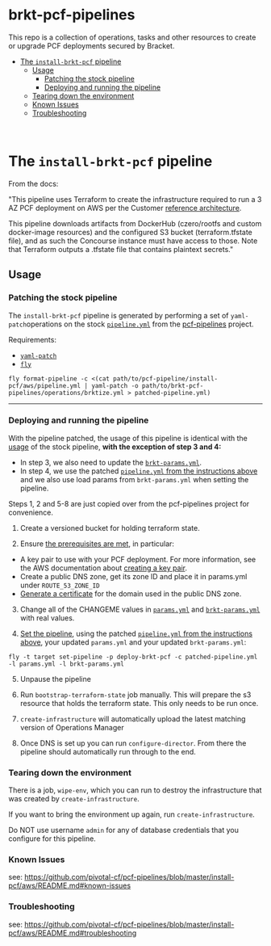 # brkt-pcf-pipelines

This repo is a collection of operations, tasks and other resources to create or
upgrade PCF deployments secured by Bracket.

<!-- TOC -->
- [The `install-brkt-pcf` pipeline](#the-install-brkt-pcf-pipeline)
    - [Usage](#usage)
        - [Patching the stock pipeline](#patching-the-stock-pipeline)
        - [Deploying and running the pipeline](#deploying-and-running-the-pipeline)
    - [Tearing down the environment](#tearing-down-the-environment)
    - [Known Issues](#known-issues)
    - [Troubleshooting](#troubleshooting)

<!-- /TOC -->

<br>

# The `install-brkt-pcf` pipeline

From the docs:

"This pipeline uses Terraform to create the infrastructure required to run a
3 AZ PCF deployment on AWS per the Customer [reference
architecture](http://docs.pivotal.io/pivotalcf/refarch/aws/aws_ref_arch.html).

This pipeline downloads artifacts from DockerHub (czero/rootfs and custom
docker-image resources) and the configured S3 bucket
(terraform.tfstate file), and as such the Concourse instance must have access
to those. Note that Terraform outputs a .tfstate file that contains plaintext
secrets."

## Usage

### Patching the stock pipeline
The `install-brkt-pcf` pipeline is generated by performing a set of `yaml-patch`operations
on the stock [`pipeline.yml`](https://github.com/pivotal-cf/pcf-pipelines/blob/v0.23.0/install-pcf/aws/pipeline.yml) from the [pcf-pipelines](https://github.com/pivotal-cf/pcf-pipelines) project.


Requirements:
* [`yaml-patch`](https://github.com/pivotal-cf/yaml-patch)
* [`fly`](https://concourse.ci/fly-cli.html) 
```
fly format-pipeline -c <(cat path/to/pcf-pipeline/install-pcf/aws/pipeline.yml | yaml-patch -o path/to/brkt-pcf-pipelines/operations/brktize.yml > patched-pipeline.yml)
```

---
### Deploying and running the pipeline

With the pipeline patched, the usage of this pipeline is identical with the [usage](https://github.com/pivotal-cf/pcf-pipelines/blob/v0.23.0/install-pcf/aws/README.md#usage) of the stock pipeline, **with the exception of step 3 and 4:**
* In step 3, we also need to update the [`brkt-params.yml`](https://github.com/olle-brkt/brkt-pcf-pipelines/blob/master/install-brkt-pcf/brkt-params.yml).
* In step 4, we use the patched [`pipeline.yml` from the instructions above](https://github.com/olle-brkt/brkt-pcf-pipelines#patching-the-stock-pipeline) and we also use load params from `brkt-params.yml` when setting the pipeline.

Steps 1, 2 and 5-8 are just copied over from the pcf-pipelines project for convenience.

1. Create a versioned bucket for holding terraform state.

2. Ensure [the prerequisites are met](https://docs.pivotal.io/pivotalcf/1-12/customizing/aws.html#prerequisities), in particular:

* A key pair to use with your PCF deployment. For more information, see the AWS documentation about [creating a key pair](http://docs.aws.amazon.com/AWSCloudFormation/latest/UserGuide/cfn-console-create-keypair.html).
* Create a public DNS zone, get its zone ID and place it in params.yml under `ROUTE_53_ZONE_ID`
* [Generate a certificate](http://docs.aws.amazon.com/elasticloadbalancing/latest/classic/ssl-server-cert.html#create-cert) for the domain used in the public DNS zone.

3. Change all of the CHANGEME values in [`params.yml`](https://github.com/pivotal-cf/pcf-pipelines/blob/v0.23.0/install-pcf/aws/params.yml) and [`brkt-params.yml`](https://github.com/olle-brkt/brkt-pcf-pipelines/blob/master/install-brkt-pcf/brkt-params.yml) with real values.

4. [Set the pipeline](http://concourse.ci/single-page.html#fly-set-pipeline), using the patched [`pipeline.yml` from the instructions above](https://github.com/olle-brkt/brkt-pcf-pipelines#patch-the-stock-pipeline), your updated `params.yml` and your updated `brkt-params.yml`:
  ```
  fly -t target set-pipeline -p deploy-brkt-pcf -c patched-pipeline.yml -l params.yml -l brkt-params.yml
  ```

5. Unpause the pipeline

6. Run `bootstrap-terraform-state` job manually. This will prepare the s3 resource that holds the terraform state. This only needs to be run once.

7. `create-infrastructure` will automatically upload the latest matching version of Operations Manager

8. Once DNS is set up you can run `configure-director`. From there the pipeline should automatically run through to the end.

### Tearing down the environment

There is a job, `wipe-env`, which you can run to destroy the infrastructure
that was created by `create-infrastructure`.

If you want to bring the environment up again, run `create-infrastructure`.

Do NOT use username `admin` for any of database credentials that you configure for this pipeline.

### Known Issues
see: https://github.com/pivotal-cf/pcf-pipelines/blob/master/install-pcf/aws/README.md#known-issues

### Troubleshooting
see: https://github.com/pivotal-cf/pcf-pipelines/blob/master/install-pcf/aws/README.md#troubleshooting
